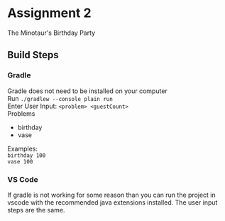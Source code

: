 # Assignment 2

The Minotaur's Birthday Party

## Build Steps

### Gradle

Gradle does not need to be installed on your computer
<br>
Run `./gradlew --console plain run`
<br>
Enter User Input: `<problem> <guestCount>`
<br>
Problems

- birthday
- vase
  <br>

Examples:
<br>
`birthday 100`
<br>
`vase 100`

### VS Code

If gradle is not working for some reason than you can run the project in vscode with the recommended java extensions installed. The user input steps are the same.
